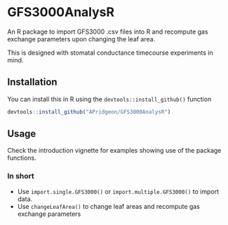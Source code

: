 # GFS3000AnalysR

An R package to import GFS3000 .csv files into R and recompute gas exchange parameters upon changing the leaf area.

This is designed with stomatal conductance timecourse experiments in mind.

## Installation

You can install this in R using the `devtools::install_github()` function

```r
devtools::install_github("APridgeon/GFS3000AnalysR")
```

## Usage

Check the introduction vignette for examples showing use of the package functions.

### In short

* Use `import.single.GFS3000()` or `import.multiple.GFS3000()` to import data.
* Use `changeLeafArea()` to change leaf areas and recompute gas exchange parameters
